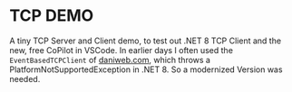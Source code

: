 # TCP DEMO


A tiny TCP Server and Client demo, to test out .NET 8 TCP Client and the new, free CoPilot in VSCode.
In earlier days I often used the `EventBasedTCPClient` of [daniweb.com](https://www.daniweb.com/programming/software-development/code/422291/user-friendly-asynchronous-event-driven-tcp-client), which throws a PlatformNotSupportedException in .NET 8. So a modernized Version was needed.